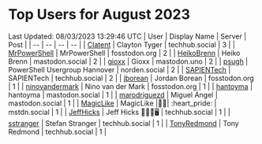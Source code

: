 # Top Users for August 2023
Last Updated: 08/03/2023 13:29:46 UTC
| User | Display Name | Server | Post |
| -- | -- | -- | -- |
| [Clatent](https://techhub.social/@Clatent) | Clayton Tyger | techhub.social | 3 |
| [MrPowerShell](https://fosstodon.org/@MrPowerShell) | MrPowerShell | fosstodon.org | 2 |
| [HeikoBrenn](https://mastodon.social/@HeikoBrenn) | Heiko Brenn | mastodon.social | 2 |
| [gioxx](https://mastodon.uno/@gioxx) | Gioxx | mastodon.uno | 2 |
| [psugh](https://norden.social/@psugh) | PowerShell Usergroup Hannover | norden.social | 2 |
| [SAPIENTech](https://techhub.social/@SAPIENTech) | SAPIENTech | techhub.social | 2 |
| [jborean](https://fosstodon.org/@jborean) | Jordan Borean | fosstodon.org | 1 |
| [ninovandermark](https://fosstodon.org/@ninovandermark) | Nino van der Mark | fosstodon.org | 1 |
| [hantoyma](https://mastodon.social/@hantoyma) | hantoyma | mastodon.social | 1 |
| [marodriguezd](https://mastodon.social/@marodriguezd) | Miguel Ángel | mastodon.social | 1 |
| [MagicLike](https://mstdn.social/@MagicLike) | MagicLike |💙💛| :heart_pride: | mstdn.social | 1 |
| [JeffHicks](https://techhub.social/@JeffHicks) | Jeff Hicks 🐶🎼🍷🖥️ | techhub.social | 1 |
| [sstranger](https://techhub.social/@sstranger) | Stefan Stranger | techhub.social | 1 |
| [TonyRedmond](https://techhub.social/@TonyRedmond) | Tony Redmond | techhub.social | 1 |
